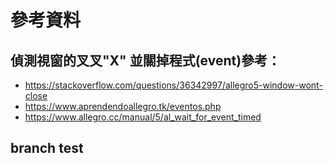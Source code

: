 
# 參考資料

## 偵測視窗的叉叉"X" 並關掉程式(event)參考：
 * https://stackoverflow.com/questions/36342997/allegro5-window-wont-close
 * https://www.aprendendoallegro.tk/eventos.php
 * https://www.allegro.cc/manual/5/al_wait_for_event_timed

## branch test
